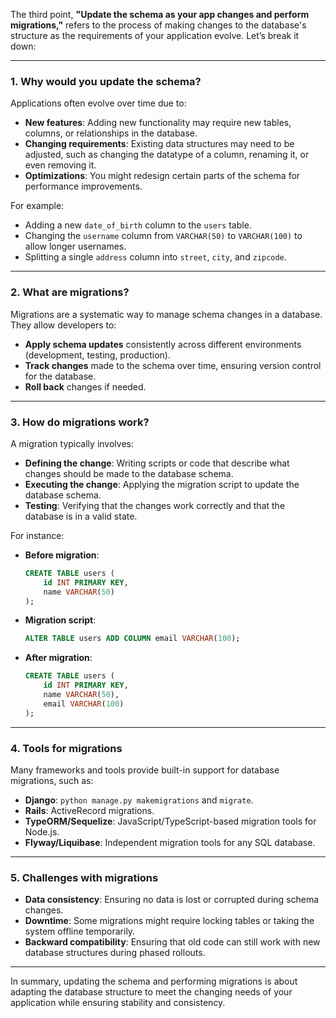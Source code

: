 The third point, **"Update the schema as your app changes and perform migrations,"** refers to the process of making changes to the database's structure as the requirements of your application evolve. Let’s break it down:

---

### 1. **Why would you update the schema?**
Applications often evolve over time due to:
- **New features**: Adding new functionality may require new tables, columns, or relationships in the database.
- **Changing requirements**: Existing data structures may need to be adjusted, such as changing the datatype of a column, renaming it, or even removing it.
- **Optimizations**: You might redesign certain parts of the schema for performance improvements.
  
For example:
- Adding a new `date_of_birth` column to the `users` table.
- Changing the `username` column from `VARCHAR(50)` to `VARCHAR(100)` to allow longer usernames.
- Splitting a single `address` column into `street`, `city`, and `zipcode`.

---

### 2. **What are migrations?**
Migrations are a systematic way to manage schema changes in a database. They allow developers to:
- **Apply schema updates** consistently across different environments (development, testing, production).
- **Track changes** made to the schema over time, ensuring version control for the database.
- **Roll back** changes if needed.

---

### 3. **How do migrations work?**
A migration typically involves:
- **Defining the change**: Writing scripts or code that describe what changes should be made to the database schema.
- **Executing the change**: Applying the migration script to update the database schema.
- **Testing**: Verifying that the changes work correctly and that the database is in a valid state.

For instance:
- **Before migration**:
  ```sql
  CREATE TABLE users (
      id INT PRIMARY KEY,
      name VARCHAR(50)
  );
  ```
- **Migration script**:
  ```sql
  ALTER TABLE users ADD COLUMN email VARCHAR(100);
  ```
- **After migration**:
  ```sql
  CREATE TABLE users (
      id INT PRIMARY KEY,
      name VARCHAR(50),
      email VARCHAR(100)
  );
  ```

---

### 4. **Tools for migrations**
Many frameworks and tools provide built-in support for database migrations, such as:
- **Django**: `python manage.py makemigrations` and `migrate`.
- **Rails**: ActiveRecord migrations.
- **TypeORM/Sequelize**: JavaScript/TypeScript-based migration tools for Node.js.
- **Flyway/Liquibase**: Independent migration tools for any SQL database.

---

### 5. **Challenges with migrations**
- **Data consistency**: Ensuring no data is lost or corrupted during schema changes.
- **Downtime**: Some migrations might require locking tables or taking the system offline temporarily.
- **Backward compatibility**: Ensuring that old code can still work with new database structures during phased rollouts.

---

In summary, updating the schema and performing migrations is about adapting the database structure to meet the changing needs of your application while ensuring stability and consistency.